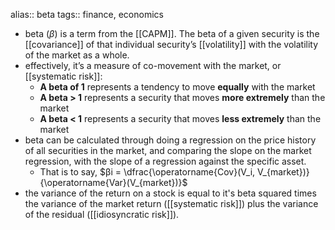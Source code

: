 alias:: beta
tags:: finance, economics

- beta ($\beta$) is a term from the [[CAPM]]. The beta of a given security is the [[covariance]] of that individual security’s [[volatility]] with the volatility of the market as a whole.
- effectively, it’s a measure of co-movement with the market, or [[systematic risk]]:
	- **A beta of 1** represents a tendency to move **equally** with the market
	- **A beta > 1** represents a security that moves **more extremely** than the market
	- **A beta < 1** represents a security that moves **less extremely** than the market
- beta can be calculated through doing a regression on the price history of all securities in the market, and comparing the slope on the market regression, with the slope of a regression against the specific asset.
	- That is to say,
	  $βi = \dfrac{\operatorname{Cov}(V_i, V_{market})}{\operatorname{Var}(V_{market})}$
- the variance of the return on a stock is equal to it's beta squared times the variance of the market return ([[systematic risk]]) plus the variance of the residual ([[idiosyncratic risk]]).